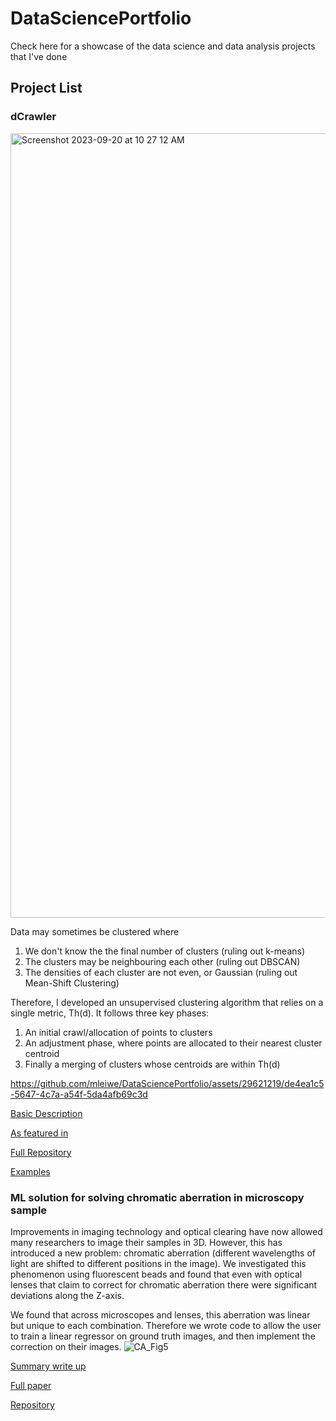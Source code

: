 # DataSciencePortfolio
Check here for a showcase of the data science and data analysis projects that I've done

## Project List
### dCrawler
<img width="1255" alt="Screenshot 2023-09-20 at 10 27 12 AM" src="https://github.com/mleiwe/DataSciencePortfolio/assets/29621219/154d7662-9406-4930-ad9a-df73f0365e53">

Data may sometimes be clustered where
1. We don't know the the final number of clusters (ruling out k-means)
2. The clusters may be neighbouring each other (ruling out DBSCAN)
3. The densities of each cluster are not even, or Gaussian (ruling out Mean-Shift Clustering)

Therefore, I developed an unsupervised clustering algorithm that relies on a single metric, Th(d). It follows three key phases: 
1. An initial crawl/allocation of points to clusters
2. An adjustment phase, where points are allocated to their nearest cluster centroid
3. Finally a merging of clusters whose centroids are within Th(d)

https://github.com/mleiwe/DataSciencePortfolio/assets/29621219/de4ea1c5-5647-4c7a-a54f-5da4afb69c3d

[Basic Description](https://github.com/mleiwe/dCrawler/blob/main/Schema_For_dCrawler.pdf)

[As featured in](https://www.biorxiv.org/content/10.1101/2022.10.20.512984v1)

[Full Repository](https://github.com/mleiwe/dCrawler)

[Examples](https://docs.google.com/presentation/d/1GiOclAU5ou5rQsCh44iIiMeyRRVG1xwc_2LyqghLLLw/edit?usp=sharing)

### ML solution for solving chromatic aberration in microscopy sample
Improvements in imaging technology and optical clearing have now allowed many researchers to image their samples in 3D. However, this has introduced a new problem: chromatic aberration (different wavelengths of light are shifted to different positions in the image). We investigated this phenomenon using fluorescent beads and found that even with optical lenses that claim to correct for chromatic aberration there were significant deviations along the Z-axis.

We found that across microscopes and lenses, this aberration was linear but unique to each combination. Therefore we wrote code to allow the user to train a linear regressor on ground truth images, and then implement the correction on their images.
![CA_Fig5](https://github.com/mleiwe/DataSciencePortfolio/assets/29621219/c22f85cd-5c6b-489d-858c-e4ddcac89b55)

[Summary write up](https://google.com "Portfolio write up")

[Full paper](https://www.frontiersin.org/articles/10.3389/fnana.2021.760063/full "Leiwe et al 2021")

[Repository](https://github.com/mleiwe/ChromaticAberrationCorrection "Functioning Repository")

